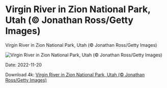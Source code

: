 # Virgin River in Zion National Park, Utah (© Jonathan Ross/Getty Images)

Virgin River in Zion National Park, Utah (© Jonathan Ross/Getty Images)

![Virgin River in Zion National Park, Utah (© Jonathan Ross/Getty Images)](https://bing.com/th?id=OHR.ZNPVR_EN-US8821805600_UHD.jpg&w=1024&h=576)

Date: 2022-11-20

Download 4k: [Virgin River in Zion National Park, Utah (© Jonathan Ross/Getty Images)](https://bing.com/th?id=OHR.ZNPVR_EN-US8821805600_UHD.jpg)

